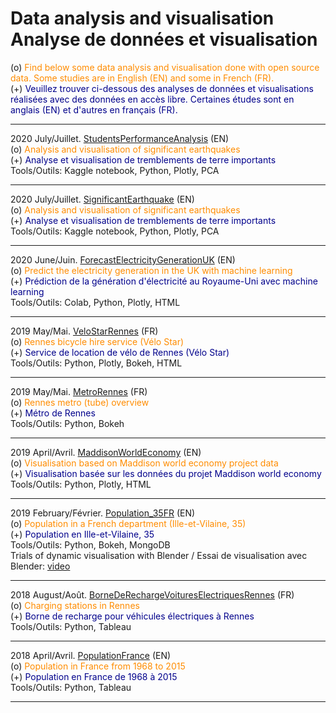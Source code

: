 # Data analysis and visualisation <br> Analyse de données et visualisation

(o) <span style="color:darkorange">Find below some data analysis and visualisation done with open source data. Some studies are in English (EN) and some in French (FR).</span>
<br>(+) <span style="color:darkblue">Veuillez trouver ci-dessous des analyses de données et visualisations réalisées avec des données en accès libre. Certaines études sont en anglais (EN) et d'autres en français (FR).</span>

___

2020 July/Juillet. [StudentsPerformanceAnalysis](https://www.kaggle.com/florentgree/studentsperformanceanalysis) (EN)
<br> (o) <span style="color:darkorange">Analysis and visualisation of significant earthquakes</span>
<br> (+) <span style="color:darkblue">Analyse et visualisation de tremblements de terre importants</span>
<br> Tools/Outils: Kaggle notebook, Python, Plotly, PCA
___

2020 July/Juillet. [SignificantEarthquake](https://www.kaggle.com/florentgree/significant-earthquake-analysis-visualisation) (EN)
<br> (o) <span style="color:darkorange">Analysis and visualisation of significant earthquakes</span>
<br> (+) <span style="color:darkblue">Analyse et visualisation de tremblements de terre importants</span>
<br> Tools/Outils: Kaggle notebook, Python, Plotly, PCA
___

2020 June/Juin. [ForecastElectricityGenerationUK](https://florentdsgree.github.io/ForecastElectricityGenerationUK/) (EN)
<br> (o) <span style="color:darkorange">Predict the electricity generation in the UK with machine learning</span>
<br> (+) <span style="color:darkblue">Prédiction de la génération d'électricité au Royaume-Uni avec machine learning</span>
<br> Tools/Outils: Colab, Python, Plotly, HTML
___

2019 May/Mai. [VeloStarRennes](https://florentdsgree.github.io/VeloStarRennes/) (FR)
<br> (o) <span style="color:darkorange">Rennes bicycle hire service (Vélo Star)</span>
<br> (+) <span style="color:darkblue">Service de location de vélo de Rennes (Vélo Star)</span>
<br> Tools/Outils: Python, Plotly, Bokeh, HTML
___

2019 May/Mai. [MetroRennes](https://github.com/FlorentDSGree/MetroRennes/blob/master/MetroRennes/ReadMe.md) (FR)
<br> (o) <span style="color:darkorange">Rennes metro (tube) overview</span>
<br> (+) <span style="color:darkblue">Métro de Rennes</span>
<br> Tools/Outils: Python, Bokeh
___

2019 April/Avril. [MaddisonWorldEconomy](https://florentdsgree.github.io/MaddisonWorldEconomy_2018/) (EN)
<br> (o) <span style="color:darkorange">Visualisation based on Maddison world economy project data</span>
<br> (+) <span style="color:darkblue">Visualisation basée sur les données du projet Maddison world economy</span>
<br> Tools/Outils: Python, Plotly, HTML
___

2019 February/Février. [Population_35FR](https://github.com/FlorentDSGree/Population_35FR) (EN) 
<br> (o) <span style="color:darkorange">Population in a French department (Ille-et-Vilaine, 35)</span>
<br> (+) <span style="color:darkblue">Population en Ille-et-Vilaine, 35</span>
<br> Tools/Outils: Python, Bokeh, MongoDB
<br> Trials of dynamic visualisation with Blender / Essai de visualisation avec Blender: [video](https://youtu.be/Kwmon6I_7-M)
___

2018 August/Août. [BorneDeRechargeVoituresElectriquesRennes](https://florentdsgree.github.io/TableauBorneRechargeRennes/) (FR)
<br> (o) <span style="color:darkorange">Charging stations in Rennes</span>
<br> (+) <span style="color:darkblue">Borne de recharge pour véhicules électriques à Rennes</span>
<br> Tools/Outils: Python, Tableau
___

2018 April/Avril. [PopulationFrance](https://florentdsgree.github.io/TableauPopulationFrance/) (EN)
<br> (o) <span style="color:darkorange">Population in France from 1968 to 2015</span>
<br> (+) <span style="color:darkblue">Population en France de 1968 à 2015</span>
<br> Tools/Outils: Python, Tableau
___
